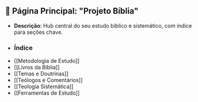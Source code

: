 ## 📁 Página Principal: "Projeto Bíblia"
- **Descrição**: Hub central do seu estudo bíblico e sistemático, com índice para seções chave.
- ### Índice
- [[Metodologia de Estudo]]
- [[Livros da Bíblia]]
- [[Temas e Doutrinas]]
- [[Teólogos e Comentários]]
- [[Teologia Sistemática]]
- [[Ferramentas de Estudo]]